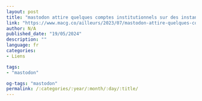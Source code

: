 ```yaml
---
layout: post
title: "mastodon attire quelques comptes institutionnels sur des instances officielles"
link: "https://www.macg.co/ailleurs/2023/07/mastodon-attire-quelques-comptes-institutionnels-sur-des-instances-officielles-138307"
author: N/A
published_date: "19/05/2024"
description: ""
language: fr
categories:
- Liens

tags:
- "mastodon"

og-tags: "mastodon"
permalink: /:categories/:year/:month/:day/:title/
---
```

